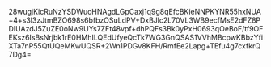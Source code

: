 28wugjKicRuNzYSDWuoHNAgdLGpCaxj1q9g8qEfcBKieNNPKYNR55hxNUA+4+s3l3zJtmBZO698s6bfbzOSuLdPV+DxBJlc2L70VL3WB9ecfMsE2dFZ8PDIUAzdJ5ZuZE0oNw9UYs7ZFt48vpf+dhPQFs3Bk0yPxH0693qOeBoF/tf9OFEKsz6IsBsNrjbk1rE0HMhILQEdUfyeQcTk7WG3GnQSAS1VVhMBcpwKBbzYfiXTa7nP55QtUQeMKwUQSR+2Wn1PDGv8KFH/RmfEe2Lapg+TEfu4g7cxfkrQ7Dg4=